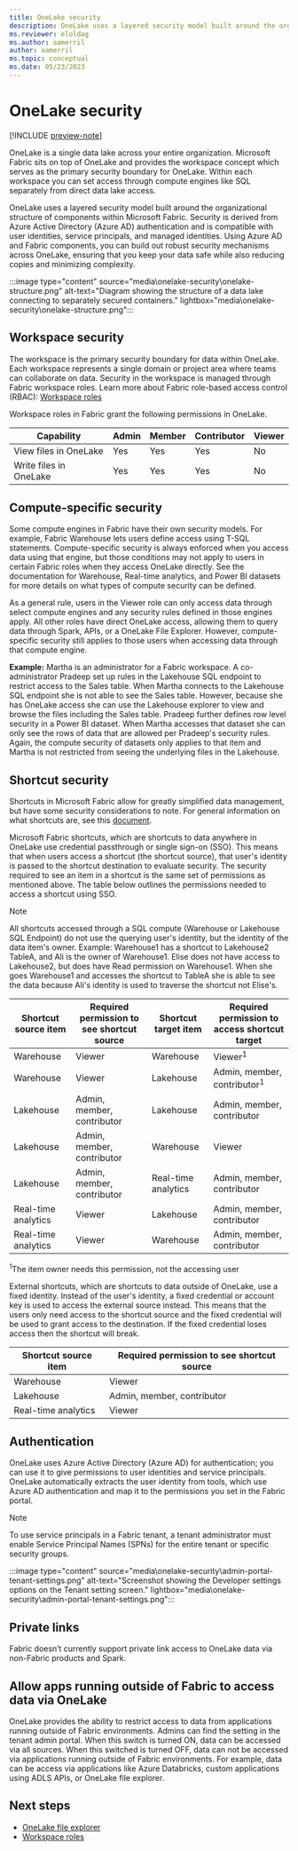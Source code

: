 ```yaml
---
title: OneLake security
description: OneLake uses a layered security model built around the organizational structure of components within Microsoft Fabric. Learn more about OneLake security.
ms.reviewer: eloldag
ms.author: aamerril
author: aamerril
ms.topic: conceptual
ms.date: 05/23/2023
---
```


# OneLake security

[!INCLUDE [preview-note](../includes/preview-note.md)]

OneLake is a single data lake across your entire organization. Microsoft Fabric sits on top of OneLake and provides the workspace concept which serves as the primary security boundary for OneLake. Within each workspace you can set access through compute engines like SQL separately from direct data lake access.

OneLake uses a layered security model built around the organizational structure of components within Microsoft Fabric. Security is derived from Azure Active Directory (Azure AD) authentication and is compatible with user identities, service principals, and managed identities. Using Azure AD and Fabric components, you can build out robust security mechanisms across OneLake, ensuring that you keep your data safe while also reducing copies and minimizing complexity.

:::image type="content" source="media\onelake-security\onelake-structure.png" alt-text="Diagram showing the structure of a data lake connecting to separately secured containers." lightbox="media\onelake-security\onelake-structure.png":::

## Workspace security

The workspace is the primary security boundary for data within OneLake. Each workspace represents a single domain or project area where teams can collaborate on data. Security in the workspace is managed through Fabric workspace roles. Learn more about Fabric role-based access control (RBAC): [Workspace roles](/docs/get-started/roles-workspaces.md)  
  
Workspace roles in Fabric grant the following permissions in OneLake.

| **Capability** | **Admin** | **Member** | **Contributor** | **Viewer** |
|---|---|---|---|---|
| View files in OneLake | Yes | Yes | Yes | No |
| Write files in OneLake | Yes | Yes | Yes | No |

## Compute-specific security

Some compute engines in Fabric have their own security models. For example, Fabric Warehouse lets users define access using T-SQL statements. Compute-specific security is always enforced when you access data using that engine, but those conditions may not apply to users in certain Fabric roles when they access OneLake directly. See the documentation for Warehouse, Real-time analytics, and Power BI datasets for more details on what types of compute security can be defined. 

As a general rule, users in the Viewer role can only access data through select compute engines and any security rules defined in those engines apply.  All other roles have direct OneLake access, allowing them to query data through Spark, APIs, or a OneLake File Explorer. However, compute-specific security still applies to those users when accessing data through that compute engine.

**Example:** Martha is an administrator for a Fabric workspace. A co-administrator Pradeep set up rules in the Lakehouse SQL endpoint to restrict access to the Sales table. When Martha connects to the Lakehouse SQL endpoint she is not able to see the Sales table. However, because she has OneLake access she can use the Lakehouse explorer to view and browse the files including the Sales table. Pradeep further defines row level security in a Power BI dataset. When Martha accesses that dataset she can only see the rows of data that are allowed per Pradeep's security rules. Again, the compute security of datasets only applies to that item and Martha is not restricted from seeing the underlying files in the Lakehouse.

## Shortcut security

Shortcuts in Microsoft Fabric allow for greatly simplified data management, but have some security considerations to note. For general information on what shortcuts are, see this [document](onelake-shortcuts.md).

Microsoft Fabric shortcuts, which are shortcuts to data anywhere in OneLake use credential passthrough or single sign-on (SSO). This means that when users access a shortcut (the shortcut source), that user's identity is passed to the shortcut destination to evaluate security. The security required to see an item in a shortcut is the same set of permissions as mentioned above. The table below outlines the permissions needed to access a shortcut using SSO.

> [!NOTE] 
> All shortcuts accessed through a SQL compute (Warehouse or Lakehouse SQL Endpoint) do not use the querying user's identity, but the identity of the data item's owner. Example: Warehouse1 has a shortcut to Lakehouse2 TableA, and Ali is the owner of Warehouse1. Elise does not have access to Lakehouse2, but does have Read permission on Warehouse1. When she goes Warehouse1 and accesses the shortcut to TableA she is able to see the data because Ali's identity is used to traverse the shortcut not Elise's. 

| **Shortcut source item** | **Required permission to see shortcut source** | **Shortcut target item** | **Required permission to access shortcut target** |
|---|---|---|---|
| Warehouse | Viewer | Warehouse | Viewer<sup>1</sup> |  
| Warehouse | Viewer | Lakehouse | Admin, member, contributor<sup>1</sup> |
| Lakehouse | Admin, member, contributor | Lakehouse | Admin, member, contributor |
| Lakehouse | Admin, member, contributor | Warehouse | Viewer |  
| Lakehouse | Admin, member, contributor | Real-time analytics | Admin, member, contributor |
| Real-time analytics | Viewer | Lakehouse | Admin, member, contributor |
| Real-time analytics | Viewer | Warehouse | Admin, member, contributor |  
<sup>1</sup>The item owner needs this permission, not the accessing user

External shortcuts, which are shortcuts to data outside of OneLake, use a fixed identity. Instead of the user's identity, a fixed credential or account key is used to access the external source instead. This means that the users only need access to the shortcut source and the fixed credential will be used to grant access to the destination. If the fixed credential loses access then the shortcut will break.

| **Shortcut source item** | **Required permission to see shortcut source** |
|---|---|
| Warehouse | Viewer |
| Lakehouse | Admin, member, contributor |
| Real-time analytics | Viewer |

## Authentication

OneLake uses Azure Active Directory (Azure AD) for authentication; you can use it to give permissions to user identities and service principals. OneLake automatically extracts the user identity from tools, which use Azure AD authentication and map it to the permissions you set in the Fabric portal.

> [!NOTE]
> To use service principals in a Fabric tenant, a tenant administrator must enable Service Principal Names (SPNs) for the entire tenant or specific security groups.

:::image type="content" source="media\onelake-security\admin-portal-tenant-settings.png" alt-text="Screenshot showing the Developer settings options on the Tenant setting screen." lightbox="media\onelake-security\admin-portal-tenant-settings.png":::

## Private links

Fabric doesn’t currently support private link access to OneLake data via non-Fabric products and Spark.

## Allow apps running outside of Fabric to access data via OneLake

OneLake provides the ability to restrict access to data from applications running outside of Fabric environments. Admins can find the setting in the tenant admin portal.
When this switch is turned ON, data can be accessed via all sources. When this switched is turned OFF, data can not be accessed via applications running outside of Fabric environments. For example, data can be access via applications like Azure Databricks, custom applications using ADLS APIs, or OneLake file explorer.

## Next steps

- [OneLake file explorer](onelake-file-explorer.md)
- [Workspace roles](/docs/get-started/roles-workspaces.md)  
